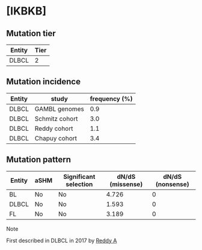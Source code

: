 # [IKBKB]

## Mutation tier

|Entity|Tier|
|------|----|
|DLBCL |2   |

## Mutation incidence

|Entity|study         |frequency (%)|
|------|--------------|-------------|
|DLBCL |GAMBL genomes |0.9          |
|DLBCL |Schmitz cohort|3.0          |
|DLBCL |Reddy cohort  |1.1          |
|DLBCL |Chapuy cohort |3.4          |

## Mutation pattern

|Entity|aSHM|Significant selection|dN/dS (missense)|dN/dS (nonsense)|
|------|----|---------------------|----------------|----------------|
|BL    |No  |No                   |4.726           |0               |
|DLBCL |No  |No                   |1.593           |0               |
|FL    |No  |No                   |3.189           |0               |


> [!NOTE]
> First described in DLBCL in 2017 by [Reddy A](https://pubmed.ncbi.nlm.nih.gov/28985567)